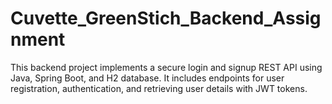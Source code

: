 # Cuvette_GreenStich_Backend_Assignment
This backend project implements a secure login and signup REST API using Java, Spring Boot, and H2 database. It includes endpoints for user registration, authentication, and retrieving user details with JWT tokens.
